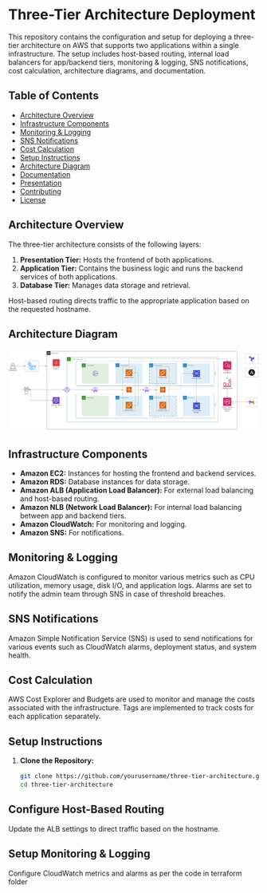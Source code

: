 # Three-Tier Architecture Deployment

This repository contains the configuration and setup for deploying a three-tier architecture on AWS that supports two applications within a single infrastructure. The setup includes host-based routing, internal load balancers for app/backend tiers, monitoring & logging, SNS notifications, cost calculation, architecture diagrams, and documentation.

## Table of Contents

- [Architecture Overview](#architecture-overview)
- [Infrastructure Components](#infrastructure-components)
- [Monitoring & Logging](#monitoring--logging)
- [SNS Notifications](#sns-notifications)
- [Cost Calculation](#cost-calculation)
- [Setup Instructions](#setup-instructions)
- [Architecture Diagram](#architecture-diagram)
- [Documentation](#documentation)
- [Presentation](#presentation)
- [Contributing](#contributing)
- [License](#license)

## Architecture Overview

The three-tier architecture consists of the following layers:
1. **Presentation Tier:** Hosts the frontend of both applications.
2. **Application Tier:** Contains the business logic and runs the backend services of both applications.
3. **Database Tier:** Manages data storage and retrieval.

Host-based routing directs traffic to the appropriate application based on the requested hostname.

## Architecture Diagram

![alt text](architecture.png)

## Infrastructure Components

- **Amazon EC2:** Instances for hosting the frontend and backend services.
- **Amazon RDS:** Database instances for data storage.
- **Amazon ALB (Application Load Balancer):** For external load balancing and host-based routing.
- **Amazon NLB (Network Load Balancer):** For internal load balancing between app and backend tiers.
- **Amazon CloudWatch:** For monitoring and logging.
- **Amazon SNS:** For notifications.

## Monitoring & Logging

Amazon CloudWatch is configured to monitor various metrics such as CPU utilization, memory usage, disk I/O, and application logs. Alarms are set to notify the admin team through SNS in case of threshold breaches.

## SNS Notifications

Amazon Simple Notification Service (SNS) is used to send notifications for various events such as CloudWatch alarms, deployment status, and system health.

## Cost Calculation

AWS Cost Explorer and Budgets are used to monitor and manage the costs associated with the infrastructure. Tags are implemented to track costs for each application separately.

## Setup Instructions

1. **Clone the Repository:**
   ```bash
   git clone https://github.com/yourusername/three-tier-architecture.git
   cd three-tier-architecture

## Configure Host-Based Routing

Update the ALB settings to direct traffic based on the hostname.

## Setup Monitoring & Logging

Configure CloudWatch metrics and alarms as per the code in terraform folder
